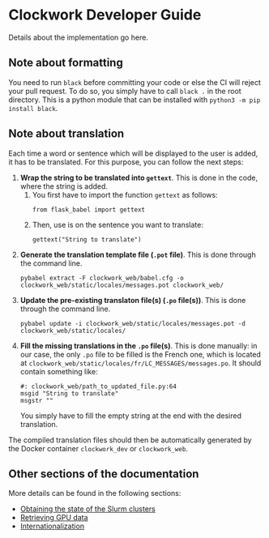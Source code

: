 # Clockwork Developer Guide

Details about the implementation go here.

## Note about formatting

You need to run `black` before committing your code or else the CI will reject your pull request.
To do so, you simply have to call `black .` in the root directory.
This is a python module that can be installed with `python3 -m pip install black`.

## Note about translation

Each time a word or sentence which will be displayed to the user is added, it
has to be translated. For this purpose, you can follow the next steps:

1. **Wrap the string to be translated into `gettext`**. This is done in the code, where the string is added.
    1. You first have to import the function `gettext` as follows:
        ```
        from flask_babel import gettext
        ```
    2. Then, use is on the sentence you want to translate:
        ```
        gettext("String to translate")
        ```
2. **Generate the translation template file (`.pot` file)**. This is done through the command line.
    ```
    pybabel extract -F clockwork_web/babel.cfg -o clockwork_web/static/locales/messages.pot clockwork_web/
    ```
3. **Update the pre-existing translaton file(s) (`.po` file(s))**. This is done through the command line.
    ```
    pybabel update -i clockwork_web/static/locales/messages.pot -d clockwork_web/static/locales/
    ```
4. **Fill the missing translations in the `.po` file(s)**. This is done manually: in our case, the only `.po` file to be filled is the French one, which is located at `clockwork_web/static/locales/fr/LC_MESSAGES/messages.po`. It should contain something like:
    ```
    #: clockwork_web/path_to_updated_file.py:64
    msgid "String to translate"
    msgstr ""
    ```
    You simply have to fill the empty string at the end with the desired translation.

The compiled translation files should then be automatically generated by the Docker container `clockwork_dev` or `clockwork_web`.


## Other sections of the documentation

More details can be found in the following sections:
* [Obtaining the state of the Slurm clusters](slurm_state.md)
* [Retrieving GPU data](gpu.md)
* [Internationalization](internationalization.md)

